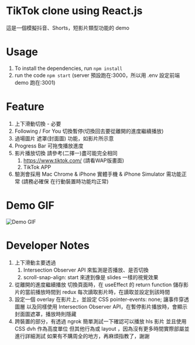 # TikTok clone using React.js
這是一個模擬抖音、Shorts，短影片類型功能的 demo

# Usage
1. To install the dependencies, run `npm install`
2. run the code `npm start`
    (server 預設跑在:3000，所以用 .env 設定前端 demo 跑在:3001)
    
# Feature
1. 上下滑動切換 - 必要
2. Following / For You 切換暫停(切換回去要從離開的進度繼續播放)
3. 過場圖片 遮罩(封面圖) 功能，如影片所示意
4. Progress Bar 可拖曳播放進度
5. 影片播放切換 請參考(二擇一)盡可能完全相同
    1. https://www.tiktok.com/ (請看WAP版畫面)
    2. TikTok APP
6. 驗測會採用 Mac Chrome & iPhone 實體手機 & iPhone Simulator 需功能正常
      (請務必確保 在行動裝置時功能均正常)

# Demo GIF
![Demo GIF](https://github.com/huskylin/web-demo-tiktok/blob/master/web-exam-tiktok.gif)

# Developer Notes
1. 上下滑動主要透過
    1. Intersection Observer API 來監測是否播放、是否切換
    2. scroll-snap-align: start 來達到像是 slides 一樣的視覺效果
2. 從離開的進度繼續播放
    切換頁面時，在 useEffect 的 return function 
    儲存影片的當前播放時間到 redux
    每次讀取影片時，在讀取並設定到該時間
3. 設定一個 overlay 在影片上，並設定 CSS pointer-events: none;
    讓事件穿透圖層
    以及同樣使用 Intersection Observer API，在暫停影片播放時，會顯示封面圖遮罩，播放時則隱藏
4. 跨裝置的部分，有透過 ngrok 簡單測試一下確認可以播放 hls 影片
    並且使用 CSS dvh 作為高度單位
    但其他行為或 layout ，因為沒有更多時間實際部屬並進行詳細測試
    如果有不購周全的地方，再麻煩指教了，謝謝
